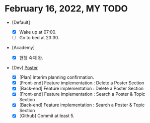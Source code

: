 # February 16, 2022, MY TODO

- [Default]

  - [x] Wake up at 07:00.
  - [ ] Go to bed at 23:30.

- [Academy]

  - [x] 현행 숙제 완.

- [Dev] [Poster](https://github.com/Novelier-Webbelier/poster)

  - [x] [Plan] Interim planning confirmation.
  - [x] [Front-end] Feature implementation : Delete a Poster Section
  - [x] [Back-end] Feature implementation : Delete a Poster Section
  - [x] [Front-end] Feature implementation : Search a Poster & Topic Section
  - [x] [Back-end] Feature implementation : Search a Poster & Topic Section
  - [x] [Github] Commit at least 5.
